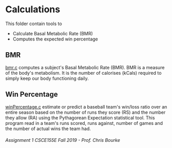 # Calculations

This folder contain tools to
- Calculate Basal Metabolic Rate (BMR)
- Computes the expected win percentage

## BMR

[bmr.c](/bmr.c) computes a subject's Basal Metabolic Rate (BMR). BMR is a measure of the body's metabolism. It is the number of calorises (kCals) required to simply keep our body functioning daily.

## Win Percentage

[winPercentage.c](/winPercentage.c) estimate or predict a baseball team's win/loss ratio over an entire season based on the number of runs they score (RS) and the number they allow (RA) using the Pythagorean Expectation statistical tool. This program read in a team's runs scored, runs against, number of games and the number of actual wins the team had.

###### Assignment 1 CSCE155E Fall 2019 - Prof. Chris Bourke